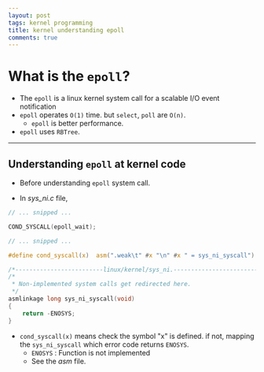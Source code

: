 ```yaml
---
layout: post
tags: kernel programming
title: kernel understanding epoll
comments: true
---
```


# What is the `epoll`?

* The `epoll` is a linux kernel system call for a scalable I/O event notification
* `epoll` operates `O(1)` time. but `select`, `poll` are `O(n)`.
  * `epoll` is better performance.
* `epoll` uses `RBTree`.

---

## Understanding `epoll` at kernel code

* Before understanding `epoll` system call. 


* In *sys_ni.c* file, 

```c
// ... snipped ... 

COND_SYSCALL(epoll_wait);

// ... snipped ... 
```

```c
#define cond_syscall(x)  asm(".weak\t" #x "\n" #x " = sys_ni_syscall")

/*-------------------------linux/kernel/sys_ni.--------------------------------*/
/*
 * Non-implemented system calls get redirected here.
 */
asmlinkage long sys_ni_syscall(void)
{
    return -ENOSYS;
}

```

* `cond_syscall(x)` means check the symbol "x" is defined. if not, mapping the
  `sys_ni_syscall` which error code returns `ENOSYS`.
  * `ENOSYS` : Function is not implemented
  * See the *asm* file.
